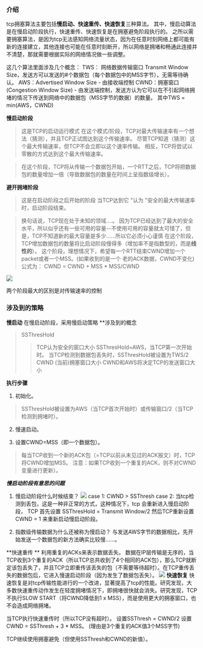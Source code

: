 ### 介绍
tcp拥塞算法主要包括**慢启动、快速重传、快速恢复**三种算法。
其中，慢启动算法是在慢启动阶段执行，快速重传、快速恢复是在拥塞避免阶段执行的。
之所以需要拥塞算法，是因为tcp无法感知网络流量状态，因为在任意时刻网络上都可能有新的连接建立，其他连接也可能在任意时刻断开，所以网络是拥堵和畅通此连接并不清楚，那就需要根据实际的网络情况做一些调整。

这几个算法里面涉及几个概念：
TWS： 网络数据传输窗口 Transmit Window Size，发送方可以发送的#个数据包（每个数据包中的MSS字节），无需等待确认。
AWS：Advertised Window Size  - 由接收端控制
CWND：拥塞窗口(Congestion Window Size)   - 由发送端控制，发送方认为它可以在不引起网络拥堵的情况下传送到网络中的数据包（MSS字节的数据）的数量。
其中TWS = min(AWS，CWND)

**慢启动阶段**
> 这是TCP的启动运行模式
> 在这个模式/阶段，TCP对最大传输速率有一个想法（猜测），并且TCP正试图达到这个传输速率。
> 尽管TCP知道（猜测）这个最大传输速率，但TCP不会立即以这个速率传输。
> 相反，TCP将尝试以零散的方式达到这个最大传输速率。

> 在这个阶段，TCP将从传输一个数据包开始，一个RTT之后，TCP将把数据包的数量增加一倍（导致数据包的数量在时间上呈指数级增长）。

**避开拥堵阶段**
> 这是在启动阶段之后开始的阶段
> 当TCP达到它 "认为 "安全的最大传输速率时，启动阶段结束。

> 换句话说，TCP现在处于未知的领域....。
> 因为TCP已经达到了最大的安全水平，所以似乎还有一些可用的容量--不使用可用的容量就太可惜了，但是，TCP不知道新的最大容量是多少......所以它必须小心谨慎
> 在这个阶段，TCP增加数据包的数量将比启动阶段慢得多（增加率不是指数型的，而是**线性的**）。
这个阶段，理想情况下，希望每一个RTT结束CWND增加一个packet或者一个MSS。(如果收到的是一个 老的ACK数据，CWND不变化)
公式为： CWND = CWND + MSS * MSS/CWND


![][image-1]

两个阶段最大的区别是对传输速率的控制

### 涉及到的策略
**慢启动**
在慢启动阶段，采用慢启动策略
**涉及到的概念
> SSThresHold
> > TCP认为安全的窗口大小
> > SSThresHold=AWS，当TCP第一次开始时。
> > 当TCP检测到数据包丢失时，SSThresHold被设置为TWS/2
> CWND
> > (当前)拥塞窗口大小
> > CWND和AWS将决定TCP的发送窗口大小

**执行步骤**
1. 初始化。
> SSThresHold被设置为AWS（当TCP首次开始时）或传输窗口/2（当TCP检测到拥堵时）。
2. 慢速启动。

3. 设置CWND=MSS（即一个数据包）。
> 每当TCP收到一个新的ACK包（=TCP以前从未见过的ACK报文）时，TCP将CWND增加MSS。
> 注意：如果TCP收到一个重复的ACK，则不对CWND变量进行更新）。

_**慢启动阶段有意思的问题**_
1. 慢启动阶段什么时候结束？
![][image-2]
case 1: CWND \> SSThresh
case 2: 当tcp检测到丢包，这是一种非正常的方式，这种情况下，tcp 会重新进入慢启动阶段，
TCP 首先设置 SSThresHold = Transmit Window/2
然后TCP重新设置 CWND = 1 来重新启动慢启动阶段。

2. 指数级传输数据为什么还被称为慢启动？
与发送AWS字节的数据相比，先开始发送一个数据包的新方法确实比较慢......。


**快速重传 **
利用重复的ACKs来表示数据丢失。
数据在IP层传输是无序的，当TCP收到3个重复的ACK（所以TCP总共收到了4个相同的ACK包），那么TCP就断定该包丢失了，并且TCP立即重传该丢失的包（不需要等待超时）。在TCP重传丢失的数据包后，它进入慢速启动阶段（因为发生了数据包丢失）。
![][image-3]
**快速恢复**
快速恢复是对tcp传输性能进行的一个改进，显著提高了tcp的性能。研究发现，大多数快速重传动作发生在轻度拥堵情况下，即拥堵很快就会消失。研究发现，TCP不执行SLOW START（将CWND降低到1 x MSS），而是使用更大的拥塞窗口，也不会造成网络拥堵。

当TCP执行快速重传时（所以TCP没有超时）。
设置SSThresh = CWND/2
设置CWND = SSThresh + 3 * MSS。
(理由是3个重复的ACK值3个MSS字节)

TCP继续使用拥塞避免（但使用SSThresh和CWND的新值）。


[image-1]:	https://tva1.sinaimg.cn/large/008i3skNly1gprj5sska1j30kz0aiabj.jpg
[image-2]:	https://tva1.sinaimg.cn/large/008i3skNly1gprjknqim5j30hk032t8u.jpg
[image-3]:	https://tva1.sinaimg.cn/large/008i3skNgy1gprr17fdxij30lj0cp763.jpg